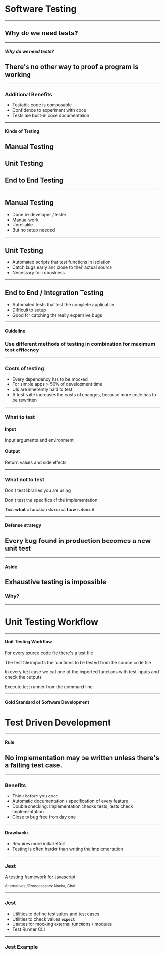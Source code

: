 # Software Testing

---

## Why do we need tests?

---

##### Why do we need tests?

## There's no other way to proof a program is working

---

### Additional Benefits

- Testable code is composable <!-- .element: class="fragment" -->
- Confidence to experiment with code <!-- .element: class="fragment" -->
- Tests are built-in code documentation <!-- .element: class="fragment" -->

---

#### Kinds of Testing

## Manual Testing

## Unit Testing

## End to End Testing

---

## Manual Testing

- Done by developer / tester
- Manual work
- Unreliable
- But no setup needed

---

## Unit Testing

- Automated scripts that test functions in isolation
- Catch bugs early and close to their actual source
- Necessary for robustness

---

## End to End / Integration Testing

- Automated tests that test the complete application
- Difficult to setup
- Good for catching the really expensive bugs

---

#### Guideline

### Use different methods of testing in **combination** for maximum test efficency

---

### Costs of testing

- Every dependency has to be mocked <!-- .element: class="fragment" -->
- For simple apps > 50% of development time <!-- .element: class="fragment" -->
- UIs are inherently hard to test <!-- .element: class="fragment" -->
- A test suite increases the costs of changes, because more code has to be rewritten <!-- .element: class="fragment" -->

---

### What to test

#### Input

Input arguments and environment

#### Output

Return values and side effects

---

### What not to test

Don't test libraries you are using

Don't test the specifics of the implementation

Test **what** a function does not **how** it does it

---

#### Defense strategy

## Every bug found in production becomes a new unit test

---

#### Aside

## Exhaustive testing is impossible

### Why?

---

# Unit Testing Workflow

---

#### Unit Testing Workflow

For every source code file there's a test file <!-- .element: class="fragment" -->

The test file imports the functions to be tested from the source code file <!-- .element: class="fragment" -->

In every test case we call one of the imported functions with test inputs and check the outputs <!-- .element: class="fragment" -->

Execute test runner from the command line <!-- .element: class="fragment" -->

---

#### Gold Standard of Software Development

# Test Driven Development

---

#### Rule

## No implementation may be written unless there's a failing test case.

---

### Benefits

- Think before you code <!-- .element: class="fragment" -->
- Automatic documentation / specification of every feature <!-- .element: class="fragment" -->
- Double checking: Implementation checks tests, tests check implementation <!-- .element: class="fragment" -->
- Close to bug free from day one <!-- .element: class="fragment" -->

---

#### Drawbacks

- Requires more initial effort <!-- .element: class="fragment" -->
- Testing is often harder than writing the implementation <!-- .element: class="fragment" -->

---

### Jest

A testing framework for Javascript

<small>Alternatives / Predecessors: Mocha, Chai</small>

---

### Jest

- Utilities to define test suites and test cases <!-- .element: class="fragment" -->
- Utilities to check values **`expect`** <!-- .element: class="fragment" -->
- Utilities for mocking external functions / modules <!-- .element: class="fragment" -->
- Test Runner CLI <!-- .element: class="fragment" -->

---

### Jest Example
